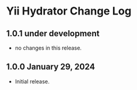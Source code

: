 # Yii Hydrator Change Log

## 1.0.1 under development

- no changes in this release.

## 1.0.0 January 29, 2024

- Initial release.